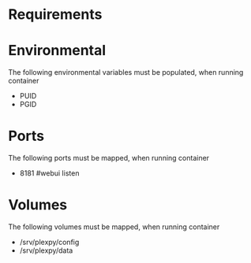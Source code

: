 # Requirements


# Environmental
The following environmental variables must be populated, when running container

- PUID
- PGID

# Ports
The following ports must be mapped, when running container

 - 8181 #webui listen

# Volumes
The following volumes must be mapped, when running container

- /srv/plexpy/config
- /srv/plexpy/data